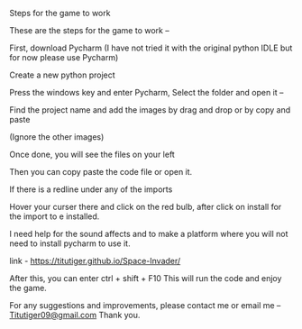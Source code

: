 Steps for the game to work

These are the steps for the game to work –

First, download Pycharm (I have not tried it with the original python IDLE but for now please use Pycharm)

Create a new python project

Press the windows key and enter Pycharm,
Select the folder and open it – 
 
Find the project name and add the images by drag and drop or by copy and paste

 
(Ignore the other images)

Once done, you will see the files on your left
 

Then you can copy paste the code file or open it.

If there is a redline under any of the imports
 
Hover your curser there and click on the red bulb, after click on install for the import to e installed.

I need help for the sound affects and to make a platform where you will not need to install pycharm to use it.


link -  https://titutiger.github.io/Space-Invader/




After this, you can enter ctrl + shift + F10
This will run the code and enjoy the game.

For any suggestions and improvements, please contact me or email me – Titutiger09@gmail.com
Thank you.
